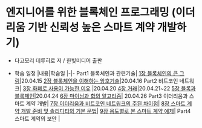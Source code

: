 # 엔지니어를 위한 블록체인 프로그래밍 (이더리움 기반 신뢰성 높은 스마트 계약 개발하기)

- 다고모리 데루히로 저 / 한빛미디어 출판

- 학습 일정
|내용|학습일
|-|-
Part1 블록체인과 관련기술|
[1장 블록체인의 큰 그림](1장-블록체인의-큰그림.md)|20.04.15
[2장 블록체인을 이해하는 암호기술](2장-블록체인을-이해하는-암호기술.md)|20.04.16
Part2 비트코인 네트워크|
[3장 화폐로 사용이 가능한 이유](3장-화폐로-사용가능한-이유.md) |20.04.20
[4장 거래](4장-거래.md)|20.04.21~22
[5장 블록과 블록체인](5장-블록과-블록체인.md)|20.04.24
[6장 마이닝과 합의 알고리즘]()| 20.04.26
Part3 이더리움과 스마트 계약 개발|
[7장 이더리움과 비트코인 네트워크의 주된 차이점]()|
[8장 스마트 계약 개발 준비 및 솔리디티의 기본 문법]()|
[9장 용도별로 본 스마트 계약 예제]()|
Part4 스마트 계약의 보안 |
